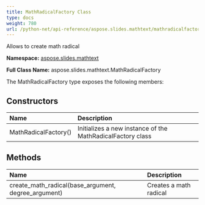 ```yaml
---
title: MathRadicalFactory Class
type: docs
weight: 780
url: /python-net/api-reference/aspose.slides.mathtext/mathradicalfactory/
---
```


Allows to create math radical

**Namespace:** [aspose.slides.mathtext](/slides/python-net/api-reference/aspose.slides.mathtext/)

**Full Class Name:** aspose.slides.mathtext.MathRadicalFactory



The MathRadicalFactory type exposes the following members:
## **Constructors**
|**Name**|**Description**|
| :- | :- |
|MathRadicalFactory()|Initializes a new instance of the MathRadicalFactory class|
## **Methods**
|**Name**|**Description**|
| :- | :- |
|create_math_radical(base_argument, degree_argument)|Creates a math radical|
